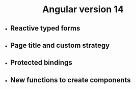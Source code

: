 
<h1 align="center">Angular version 14</h1>


- ## Reactive typed forms
- ## Page title and custom strategy
- ## Protected bindings
- ## New functions to create components
